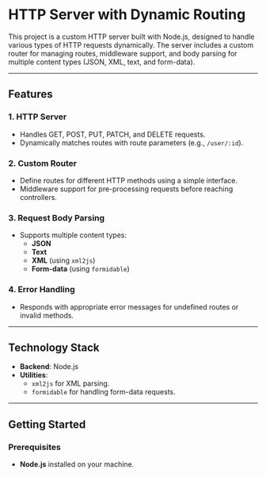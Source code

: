 # HTTP Server with Dynamic Routing

This project is a custom HTTP server built with Node.js, designed to handle various types of HTTP requests dynamically. The server includes a custom router for managing routes, middleware support, and body parsing for multiple content types (JSON, XML, text, and form-data).

---

## Features

### 1. HTTP Server
- Handles GET, POST, PUT, PATCH, and DELETE requests.
- Dynamically matches routes with route parameters (e.g., `/user/:id`).

### 2. Custom Router
- Define routes for different HTTP methods using a simple interface.
- Middleware support for pre-processing requests before reaching controllers.

### 3. Request Body Parsing
- Supports multiple content types:
  - **JSON**
  - **Text**
  - **XML** (using `xml2js`)
  - **Form-data** (using `formidable`)

### 4. Error Handling
- Responds with appropriate error messages for undefined routes or invalid methods.

---

## Technology Stack

- **Backend**: Node.js
- **Utilities**:
  - `xml2js` for XML parsing.
  - `formidable` for handling form-data requests.

---

## Getting Started

### Prerequisites
- **Node.js** installed on your machine.
